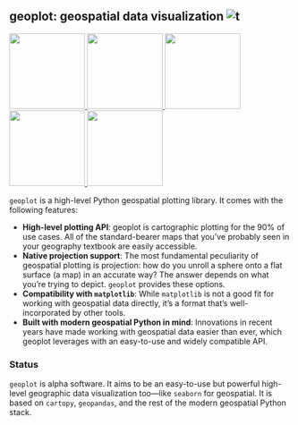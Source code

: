 ## geoplot: geospatial data visualization  ![t](https://img.shields.io/badge/status-alpha-red.svg)

<!-- [![PyPi version](https://img.shields.io/pypi/v/missingno.svg)]
(https://pypi.python.org/pypi/geoplot/)-->

<div class="row">
<a href=.>
<img src="https://raw.githubusercontent.com/ResidentMario/geoplot/master/figures/demos/nyc-collision-factors-thumb.png" height="135" width="135">
</a>

<a href=.>
<img src="https://raw.githubusercontent.com/ResidentMario/geoplot/master/figures/demos/los-angeles-flights-thumb.png" height="135" width="135">
</a>

<!--
<a href=.>
<img src="https://raw.githubusercontent.com/ResidentMario/geoplot/master/figures/demos/aggplot-collisions-thumb.png" height="135" width="135">
</a>
-->

<a href=.>
<img src="https://raw.githubusercontent.com/ResidentMario/geoplot/master/figures/demos/usa-city-elevations-thumb.png"
 height="135">
</a>

<a href=.>
<img src="https://raw.githubusercontent.com/ResidentMario/geoplot/master/figures/demos/nyc-parking-tickets-thumb.png" height="135" width="135">
</a>

<a href=.>
<img src="https://raw.githubusercontent.com/ResidentMario/geoplot/master/figures/demos/dc-street-network-thumb.png" height="135" width="135">
</a>

</div>


``geoplot`` is a high-level Python geospatial plotting library. It comes with the following features:

* **High-level plotting API**: geoplot is cartographic plotting for the 90% of use cases. All of the standard-bearer
maps that you’ve probably seen in your geography textbook are easily accessible.
* **Native projection support**: The most fundamental peculiarity of geospatial plotting is projection: how do you
unroll a sphere onto a flat surface (a map) in an accurate way? The answer depends on what you’re trying to depict.
`geoplot` provides these options.
* **Compatibility with `matplotlib`**: While `matplotlib` is not a good fit for working with geospatial data directly,
it’s a format that’s well-incorporated by other tools.
* **Built with modern geospatial Python in mind**: Innovations in recent years have made working with geospatial data
 easier than ever, which geoplot leverages with an easy-to-use and widely compatible API.

### Status

`geoplot` is alpha software. It aims to be an easy-to-use but powerful high-level
geographic data visualization too&mdash;like `seaborn` for geospatial. It is based on `cartopy`, `geopandas`, and the
rest of the modern geospatial Python stack.
